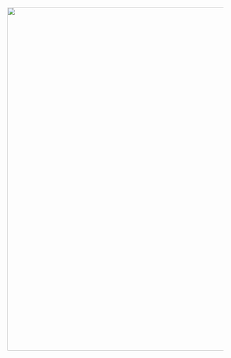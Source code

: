 <h1 align="center">
  <a href="https://github.com/SimonBlanke/Hyperactive/tree/master/hyperactive/sub_packages/iota"><img src="https://github.com/SimonBlanke/Hyperactive/tree/master/hyperactive/sub_packages/iota/images/iota.png" width="800"></a>
</h1>
